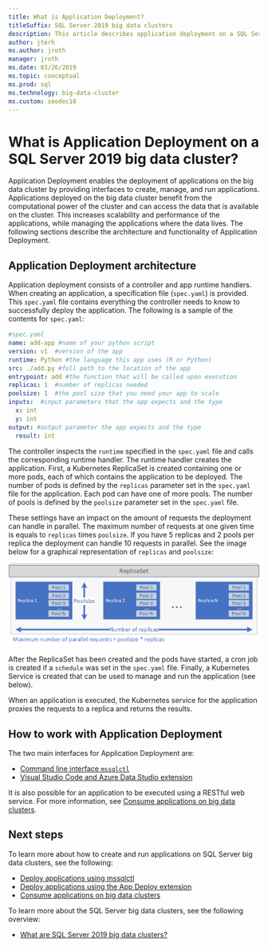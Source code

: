 ```yaml
---
title: What is Application Deployment?
titleSuffix: SQL Server 2019 big data clusters
description: This article describes application deployment on a SQL Server 2019 big data cluster (preview).
author: jterh 
ms.author: jroth 
manager: jroth
ms.date: 03/26/2019
ms.topic: conceptual
ms.prod: sql
ms.technology: big-data-cluster
ms.custom: seodec18
---
```


# What is Application Deployment on a SQL Server 2019 big data cluster?

Application Deployment enables the deployment of applications on the big data cluster by providing interfaces to create, manage, and run applications. Applications deployed on the big data cluster benefit from the computational power of the cluster and can access the data that is available on the cluster. This increases scalability and performance of the applications, while managing the applications where the data lives.
The following sections describe the architecture and functionality of Application Deployment.

## Application Deployment architecture

Application deployment consists of a controller and app runtime handlers. When creating an application, a specification file (`spec.yaml`) is provided. This `spec.yaml` file contains everything the controller needs to know to successfully deploy the application. The following is a sample of the contents for `spec.yaml`:

```yaml
#spec.yaml
name: add-app #name of your python script
version: v1  #version of the app
runtime: Python #the language this app uses (R or Python)
src: ./add.py #full path to the location of the app
entrypoint: add #the function that will be called upon execution
replicas: 1  #number of replicas needed
poolsize: 1  #the pool size that you need your app to scale
inputs:  #input parameters that the app expects and the type
  x: int
  y: int
output: #output parameter the app expects and the type
  result: int
```

The controller inspects the `runtime` specified in the `spec.yaml` file and calls the corresponding runtime handler. The runtime handler creates the application. First, a Kubernetes ReplicaSet is created containing one or more pods, each of which contains the application to be deployed. The number of pods is defined by the `replicas` parameter set in the `spec.yaml` file for the application. Each pod can have one of more pools. The number of pools is defined by the `poolsize` parameter set in the `spec.yaml` file.

These settings have an impact on the amount of requests the deployment can handle in parallel. The maximum number of requests at one given time is equals to `replicas` times `poolsize`. If you have 5 replicas and 2 pools per replica the deployment can handle 10 requests in parallel. See the image below for a graphical representation of `replicas` and `poolsize`:

![Poolsize and replicas](media/big-data-cluster-create-apps/poolsize-vs-replicas.png)

After the ReplicaSet has been created and the pods have started, a cron job is created if a `schedule` was set in the `spec.yaml` file. Finally, a Kubernetes Service is created that can be used to manage and run the application (see below).

When an application is executed, the Kubernetes service for the application proxies the requests to a replica and returns the results.

## How to work with Application Deployment

The two main interfaces for Application Deployment are: 
- [Command line interface `mssqlctl`](big-data-cluster-create-apps.md)
- [Visual Studio Code and Azure Data Studio extension](app-deployment-extension.md)

It is also possible for an application to be executed using a RESTful web service. For more information, see [Consume applications on big data clusters](big-data-cluster-consume-apps.md).

## Next steps

To learn more about how to create and run applications on SQL Server big data clusters, see the following:

- [Deploy applications using mssqlctl](big-data-cluster-create-apps.md)
- [Deploy applications using the App Deploy extension](app-deployment-extension.md)
- [Consume applications on big data clusters](big-data-cluster-consume-apps.md)

To learn more about the SQL Server big data clusters, see the following overview:

- [What are SQL Server 2019 big data clusters?](big-data-cluster-overview.md)
